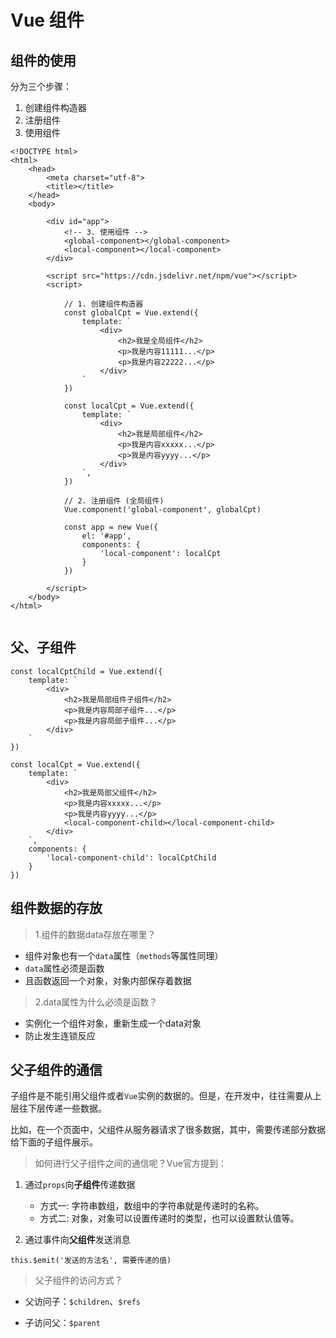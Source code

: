 # Vue 组件

## 组件的使用

分为三个步骤：

1. 创建组件构造器
2. 注册组件
3. 使用组件

```
<!DOCTYPE html>
<html>
	<head>
		<meta charset="utf-8">
		<title></title>
	</head>
	<body>
		
		<div id="app">
			<!-- 3. 使用组件 -->
			<global-component></global-component>
			<local-component></local-component>
		</div>
		
		<script src="https://cdn.jsdelivr.net/npm/vue"></script>
		<script>
			
			// 1. 创建组件构造器
			const globalCpt = Vue.extend({
				template: `
					<div>
						<h2>我是全局组件</h2>
						<p>我是内容11111...</p>
						<p>我是内容22222...</p>
					</div>
				`
			})
			
			const localCpt = Vue.extend({
				template: `
					<div>
						<h2>我是局部组件</h2>
						<p>我是内容xxxxx...</p>
						<p>我是内容yyyy...</p>
					</div>
				`,
			})
			
			// 2. 注册组件 (全局组件)
			Vue.component('global-component', globalCpt)
			
			const app = new Vue({
				el: '#app',
				components: {
					'local-component': localCpt
				}
			})
			
		</script>
	</body>
</html>


```

## 父、子组件

```
const localCptChild = Vue.extend({
	template: `
		<div>
			<h2>我是局部组件子组件</h2>
			<p>我是内容局部子组件...</p>
			<p>我是内容局部子组件...</p>
		</div>
	`
})
			
const localCpt = Vue.extend({
	template: `
		<div>
			<h2>我是局部父组件</h2>
			<p>我是内容xxxxx...</p>
			<p>我是内容yyyy...</p>
			<local-component-child></local-component-child>
		</div>
	`,
	components: {
		'local-component-child': localCptChild
	}
})
```

## 组件数据的存放

> 1.组件的数据data存放在哪里？

- 组件对象也有一个`data`属性（`methods`等属性同理）
- `data`属性必须是函数
- 且函数返回一个对象，对象内部保存着数据

> 2.data属性为什么必须是函数？

- 实例化一个组件对象，重新生成一个data对象
- 防止发生连锁反应

## 父子组件的通信

子组件是不能引用父组件或者`Vue`实例的数据的。但是，在开发中，往往需要从上层往下层传递一些数据。

比如，在一个页面中，父组件从服务器请求了很多数据，其中，需要传递部分数据给下面的子组件展示。

> 如何进行父子组件之间的通信呢？Vue官方提到：

1. 通过`props`向**子组件**传递数据

	- 方式一: 字符串数组，数组中的字符串就是传递时的名称。
	- 方式二: 对象，对象可以设置传递时的类型，也可以设置默认值等。

2. 通过事件向**父组件**发送消息

`this.$emit('发送的方法名', 需要传递的值)`

> 父子组件的访问方式？

- 父访问子：`$children`、`$refs`

- 子访问父：`$parent`

